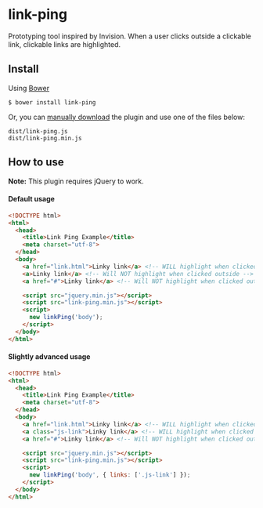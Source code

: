 # link-ping
Prototyping tool inspired by Invision. When a user clicks outside a clickable link, clickable links are highlighted.

## Install
Using [Bower](http://bower.io/)
```
$ bower install link-ping
```
Or, you can [manually download](https://github.com/stianba/link-ping/releases) the plugin and use one of the files below:
```
dist/link-ping.js
dist/link-ping.min.js
```

## How to use
**Note:** This plugin requires jQuery to work.

#### Default usage
```html
<!DOCTYPE html>
<html>
  <head>
    <title>Link Ping Example</title>
    <meta charset="utf-8">
  </head>
  <body>
    <a href="link.html">Linky link</a> <!-- WILL highlight when clicked outside -->
    <a>Linky link</a> <!-- Will NOT highlight when clicked outside -->
    <a href="#">Linky link</a> <!-- Will NOT highlight when clicked outside -->

    <script src="jquery.min.js"></script>
    <script src="link-ping.min.js"></script>
    <script>
      new linkPing('body');
    </script>
  </body>
</html>
```
#### Slightly advanced usage

```html
<!DOCTYPE html>
<html>
  <head>
    <title>Link Ping Example</title>
    <meta charset="utf-8">
  </head>
  <body>
    <a href="link.html">Linky link</a> <!-- WILL highlight when clicked outside -->
    <a class="js-link">Linky link</a> <!-- WILL highlight when clicked outside -->
    <a href="#">Linky link</a> <!-- Will NOT highlight when clicked outside -->

    <script src="jquery.min.js"></script>
    <script src="link-ping.min.js"></script>
    <script>
      new linkPing('body', { links: ['.js-link'] });
    </script>
  </body>
</html>
```
